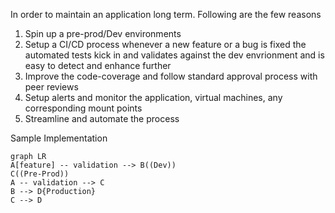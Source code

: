 In order to maintain an application long term. Following are the few reasons

1. Spin up a pre-prod/Dev environments 
2. Setup a CI/CD process whenever a new feature or a bug is fixed the automated tests kick in and validates against the dev envrionment and is easy to detect and enhance further
3. Improve the code-coverage and follow standard approval process with peer reviews
4. Setup alerts and monitor the application, virtual machines, any corresponding mount points
5. Streamline and automate the process

Sample Implementation

```mermaid
graph LR
A[feature] -- validation --> B((Dev))
C((Pre-Prod))
A -- validation --> C 
B --> D{Production}
C --> D
```